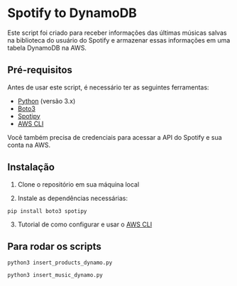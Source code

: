 # Spotify to DynamoDB

Este script foi criado para receber informações das últimas músicas salvas na biblioteca do usuário do Spotify e armazenar essas informações em uma tabela DynamoDB na AWS.

## Pré-requisitos

Antes de usar este script, é necessário ter as seguintes ferramentas:

- [Python](https://www.python.org/downloads/) (versão 3.x)
- [Boto3](https://boto3.amazonaws.com/v1/documentation/api/latest/index.html)
- [Spotipy](https://spotipy.readthedocs.io/en/2.19.0/)
- [AWS CLI](https://docs.aws.amazon.com/pt_br/cli/latest/userguide/cli-chap-configure.html)

Você também precisa de credenciais para acessar a API do Spotify e sua conta na AWS.

## Instalação

1. Clone o repositório em sua máquina local

2. Instale as dependências necessárias:

```shell
pip install boto3 spotipy
```

3. Tutorial de como configurar e usar o [AWS CLI](https://www.youtube.com/watch?v=yl6G_wRmubs&ab_channel=PrimusLearning)

## Para rodar os scripts

```shell
python3 insert_products_dynamo.py
```

```shell
python3 insert_music_dynamo.py
```
